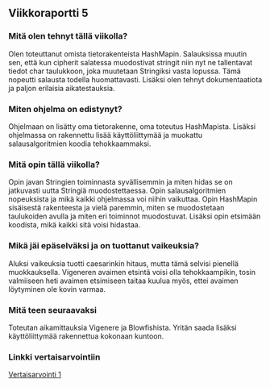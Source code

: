 ## Viikkoraportti 5

### Mitä olen tehnyt tällä viikolla?

Olen toteuttanut omista tietorakenteista HashMapin. Salauksissa muutin sen, että kun cipherit salatessa muodostivat stringit niin nyt ne tallentavat tiedot char taulukkoon, joka muutetaan Stringiksi vasta lopussa. Tämä nopeutti salausta todella huomattavasti. Lisäksi olen tehnyt dokumentaatiota ja paljon erilaisia aikatestauksia. 

### Miten ohjelma on edistynyt?

Ohjelmaan on lisätty oma tietorakenne, oma toteutus HashMapista. Lisäksi ohjelmassa on rakennettu lisää käyttöliittymää ja muokattu salausalgoritmien koodia tehokkaammaksi. 


### Mitä opin tällä viikolla?

Opin javan Stringien toiminnasta syvällisemmin ja miten hidas se on jatkuvasti uutta Stringiä muodostettaessa. Opin salausalgoritmien nopeuksista ja mikä kaikki ohjelmassa voi niihin vaikuttaa. Opin HashMapin sisäisestä rakenteesta ja vielä paremmin, miten se muodostetaan taulukoiden avulla ja miten eri toiminnot muodostuvat. Lisäksi opin etsimään koodista, mikä kaikki sitä voisi hidastaa. 

### Mikä jäi epäselväksi ja on tuottanut vaikeuksia?

Aluksi vaikeuksia tuotti caesarinkin hitaus, mutta tämä selvisi pienellä muokkauksella. Vigeneren avaimen etsintä voisi olla tehokkaampikin, tosin valmiiseen heti avaimen etsimiseen taitaa kuulua myös, ettei avaimen löytyminen ole kovin varmaa. 

### Mitä teen seuraavaksi

Toteutan aikamittauksia Vigenere ja Blowfishista. Yritän saada lisäksi käyttöliittymää rakennettua kokonaan kuntoon.

### Linkki vertaisarvointiin

[Vertaisarvointi 1](https://github.com/JaykobJ/ReittiJoonasTira/issues/1)


